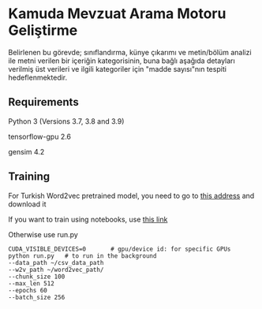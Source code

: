 # Kamuda Mevzuat Arama Motoru Geliştirme

Belirlenen bu görevde; sınıflandırma, künye çıkarımı ve metin/bölüm analizi ile metni verilen bir içeriğin kategorisinin, buna bağlı aşağıda detayları verilmiş üst verileri ve ilgili kategoriler için "madde sayısı"nın tespiti hedeflenmektedir.

## Requirements
Python 3 (Versions 3.7, 3.8 and 3.9)

tensorflow-gpu 2.6

gensim 4.2 

## Training

For Turkish Word2vec pretrained model, you need to go to <a href="https://drive.google.com/drive/folders/1IBMTAGtZ4DakSCyAoA4j7Ch0Ft1aFoww">this address</a> and download it

If you want to train using notebooks, use <a href="https://github.com/idurgar/data.ml.teknofest22/blob/master/notebooks/classification.ipynb">this link</a>

Otherwise use run.py

```
CUDA_VISIBLE_DEVICES=0       # gpu/device id: for specific GPUs
python run.py   # to run in the background
--data_path ~/csv_data_path
--w2v_path ~/word2vec_path/
--chunk_size 100     
--max_len 512   
--epochs 60   
--batch_size 256
```

